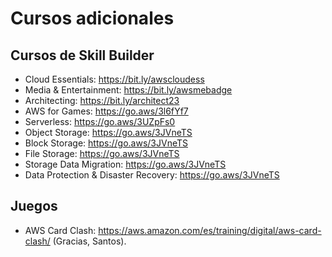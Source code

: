 # Cursos adicionales

## Cursos de Skill Builder

* Cloud Essentials: https://bit.ly/awscloudess
* Media & Entertainment: https://bit.ly/awsmebadge
* Architecting: https://bit.ly/architect23
* AWS for Games: https://go.aws/3l6fYf7
* Serverless: https://go.aws/3UZpFs0
* Object Storage: https://go.aws/3JVneTS
* Block Storage: https://go.aws/3JVneTS
* File Storage: https://go.aws/3JVneTS
* Storage Data Migration: https://go.aws/3JVneTS
* Data Protection & Disaster Recovery: https://go.aws/3JVneTS

## Juegos

* AWS Card Clash: https://aws.amazon.com/es/training/digital/aws-card-clash/ (Gracias, Santos).
